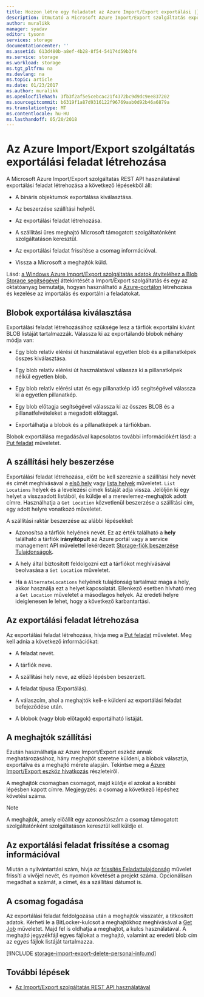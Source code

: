 ```yaml
---
title: Hozzon létre egy feladatot az Azure Import/Export exportálási |} Microsoft Docs
description: Útmutató a Microsoft Azure Import/Export szolgáltatás exportálási feladat létrehozásához.
author: muralikk
manager: syadav
editor: tysonn
services: storage
documentationcenter: ''
ms.assetid: 613d480b-a8ef-4b28-8f54-54174d59b3f4
ms.service: storage
ms.workload: storage
ms.tgt_pltfrm: na
ms.devlang: na
ms.topic: article
ms.date: 01/23/2017
ms.author: muralikk
ms.openlocfilehash: 3fb3f2af5e5cebcac21f4372bc9d9dc9ee837202
ms.sourcegitcommit: b6319f1a87d9316122f96769aab0d92b46a6879a
ms.translationtype: MT
ms.contentlocale: hu-HU
ms.lasthandoff: 05/20/2018
---
```

# <a name="creating-an-export-job-for-the-azure-importexport-service"></a>Az Azure Import/Export szolgáltatás exportálási feladat létrehozása
A Microsoft Azure Import/Export szolgáltatás REST API használatával exportálási feladat létrehozása a következő lépésekből áll:

-   A bináris objektumok exportálása kiválasztása.

-   Az beszerzése szállítási helyről.

-   Az exportálási feladat létrehozása.

-   A szállítási üres meghajtó Microsoft támogatott szolgáltatónként szolgáltatáson keresztül.

-   Az exportálási feladat frissítése a csomag információval.

-   Vissza a Microsoft a meghajtók küld.

 Lásd: [a Windows Azure Import/Export szolgáltatás adatok átviteléhez a Blob Storage segítségével](storage-import-export-service.md) áttekintését a Import/Export szolgáltatás és egy az oktatóanyag bemutatja, hogyan használható a [Azure-portálon](https://portal.azure.com/) létrehozása és kezelése az importálás és exportálni a feladatokat.

## <a name="selecting-blobs-to-export"></a>Blobok exportálása kiválasztása
 Exportálási feladat létrehozásához szüksége lesz a tárfiók exportálni kívánt BLOB listáját tartalmazzák. Válassza ki az exportálandó blobok néhány módja van:

-   Egy blob relatív elérési út használatával egyetlen blob és a pillanatképek összes kiválasztása.

-   Egy blob relatív elérési út használatával válassza ki a pillanatképek nélkül egyetlen blob.

-   Egy blob relatív elérési utat és egy pillanatkép idő segítségével válassza ki a egyetlen pillanatkép.

-   Egy blob előtagja segítségével válassza ki az összes BLOB és a pillanatfelvételeket a megadott előtaggal.

-   Exportálhatja a blobok és a pillanatképek a tárfiókban.

 Blobok exportálása megadásával kapcsolatos további információkért lásd: a [Put feladat](/rest/api/storageimportexport/jobs#Jobs_CreateOrUpdate) műveletet.

## <a name="obtaining-your-shipping-location"></a>A szállítási hely beszerzése
Exportálási feladat létrehozása, előtt be kell szereznie a szállítási hely nevét és címét meghívásával a [első hely](https://portal.azure.com) vagy [lista helyek](/rest/api/storageimportexport/listlocations) műveletet. `List Locations` helyek és a levelezési címek listáját adja vissza. Jelöljön ki egy helyet a visszaadott listából, és küldje el a merevlemez-meghajtók adott címre. Használhatja a `Get Location` közvetlenül beszerzése a szállítási cím, egy adott helyre vonatkozó műveletet.

A szállítási raktár beszerzése az alábbi lépésekkel:

-   Azonosítsa a tárfiók helyének nevét. Ez az érték található a **hely** található a tárfiók **irányítópult** az Azure portál vagy a service management API művelettel lekérdezett [Storage-fiók beszerzése Tulajdonságok](/rest/api/storagerp/storageaccounts#StorageAccounts_GetProperties).

-   A hely által biztosított feldolgozni ezt a tárfiókot meghívásával beolvasása a `Get Location` műveletet.

-   Ha a `AlternateLocations` helyének tulajdonság tartalmaz maga a hely, akkor használja ezt a helyet kapcsolatát. Ellenkező esetben hívható meg a `Get Location` műveletet a másodlagos helyek. Az eredeti helyre ideiglenesen le lehet, hogy a következő karbantartási.

## <a name="creating-the-export-job"></a>Az exportálási feladat létrehozása
 Az exportálási feladat létrehozása, hívja meg a [Put feladat](/rest/api/storageimportexport/jobs#Jobs_CreateOrUpdate) műveletet. Meg kell adnia a következő információkat:

-   A feladat nevét.

-   A tárfiók neve.

-   A szállítási hely neve, az előző lépésben beszerzett.

-   A feladat típusa (Exportálás).

-   A válaszcím, ahol a meghajtók kell-e küldeni az exportálási feladat befejeződése után.

-   A blobok (vagy blob előtagok) exportálható listáját.

## <a name="shipping-your-drives"></a>A meghajtók szállítási
 Ezután használhatja az Azure Import/Export eszköz annak meghatározásához, hány meghajtót szeretne küldeni, a blobok választja, exportálva és a meghajtó mérete alapján. Tekintse meg a [Azure Import/Export eszköz hivatkozás](storage-import-export-tool-how-to-v1.md) részleteiről.

 A meghajtók csomagban csomagot, majd küldje el azokat a korábbi lépésben kapott címre. Megjegyzés: a csomag a következő lépéshez követési száma.

> [!NOTE]
>  A meghajtók, amely előállít egy azonosítószám a csomag támogatott szolgáltatónként szolgáltatáson keresztül kell küldje el.

## <a name="updating-the-export-job-with-your-package-information"></a>Az exportálási feladat frissítése a csomag információval
 Miután a nyilvántartási szám, hívja az [frissítés Feladattulajdonság](/rest/api/storageimportexport/jobs#Jobs_Update) művelet frissíti a vivőjel nevét, és nyomon követését a projekt száma. Opcionálisan megadhat a számát, a címet, és a szállítási dátumot is.

## <a name="receiving-the-package"></a>A csomag fogadása
 Az exportálási feladat feldolgozása után a meghajtók visszatér, a titkosított adatok. Kérheti le a BitLocker-kulcsot a meghajtókhoz meghívásával a [Get Job](/rest/api/storageimportexport/jobs#Jobs_Get) műveletet. Majd fel is oldhatja a meghajtót, a kulcs használatával. A meghajtó jegyzékfájl egyes fájlokat a meghajtó, valamint az eredeti blob cím az egyes fájlok listáját tartalmazza.

[!INCLUDE [storage-import-export-delete-personal-info.md](../../../includes/storage-import-export-delete-personal-info.md)]

## <a name="next-steps"></a>További lépések

* [Az Import/Export szolgáltatás REST API használatával](storage-import-export-using-the-rest-api.md)
